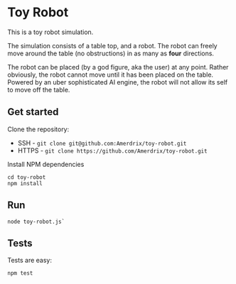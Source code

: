 # Toy Robot

This is a toy robot simulation.

The simulation consists of a table top, and a robot. The robot can freely move around the table (no obstructions) in as many as **four** directions.

The robot can be placed (by a god figure, aka the user) at any point. Rather obviously, the robot cannot move until it has been placed on the table. Powered by an uber sophisticated AI engine, the robot will not allow its self to move off the table.

## Get started

Clone the repository:
 + SSH - `git clone git@github.com:Amerdrix/toy-robot.git`
 + HTTPS - `git clone https://github.com/Amerdrix/toy-robot.git`

Install NPM dependencies

```
cd toy-robot
npm install
```

## Run

```
node toy-robot.js`
```

## Tests

Tests are easy:

```
npm test
```
